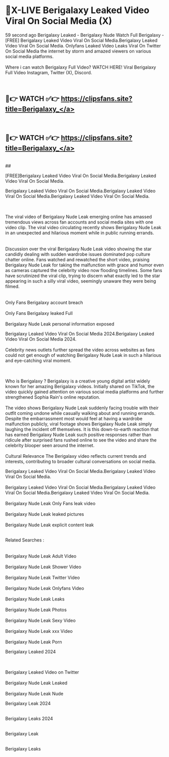 # 🔴X-LIVE Berigalaxy  Leaked Video Viral On Social Media (X)<br>


59 second ago Berigalaxy  Leaked  - Berigalaxy  Nude  Watch Full Berigalaxy  - [FREE] Berigalaxy  Leaked Video Viral On Social Media.Berigalaxy  Leaked Video Viral On Social Media.   Onlyfans Leaked Video Leaks Viral On Twitter On Social Media the internet by storm and amazed viewers on various social media platforms. <br><br>
Where i can watch Berigalaxy  Full Video? WATCH HERE! Viral Berigalaxy  Full Video Instagram, Twitter (X), Discord. <br>


 <br>

##  🔴👉 WATCH ✅👉  <a href="https://clipsfans.site?title=Berigalaxy_&ref=git">https://clipsfans.site?title=Berigalaxy_</a> <br>
  <br>

##  🔴👉 WATCH ✅👉  <a href="https://clipsfans.site?title=Berigalaxy_&ref=git">https://clipsfans.site?title=Berigalaxy_</a> <br>
  <br>
  ##



[FREE]Berigalaxy  Leaked Video Viral On Social Media.Berigalaxy  Leaked Video Viral On Social Media. <br>

Berigalaxy  Leaked Video Viral On Social Media.Berigalaxy  Leaked Video Viral On Social Media.Berigalaxy  Leaked Video Viral On Social Media. <br>


  <br>

  <br>
The viral video of Berigalaxy  Nude Leak emerging online has amassed tremendous views across fan accounts and social media sites with one video clip. The viral video circulating recently shows Berigalaxy  Nude Leak in an unexpected and hilarious moment while in public running errands.<br>
<br>


<br>
Discussion over the viral Berigalaxy  Nude Leak video showing the star candidly dealing with sudden wardrobe issues dominated pop culture chatter online. Fans watched and rewatched the short video, praising Berigalaxy  Nude Leak for taking the malfunction with grace and humor even as cameras captured the celebrity video now flooding timelines. Some fans have scrutinized the viral clip, trying to discern what exactly led to the star appearing in such a silly viral video, seemingly unaware they were being filmed.<br>
<br>
<br> 
Only Fans Berigalaxy  account breach<br>
<br>
Only Fans Berigalaxy  leaked Full <br>
<br>
Berigalaxy  Nude Leak personal information exposed<br>

Berigalaxy  Leaked Video Viral On Social Media 2024.Berigalaxy  Leaked Video Viral On Social Media 2024. <br>
<br>
Celebrity news outlets further spread the video across websites as fans could not get enough of watching Berigalaxy  Nude Leak in such a hilarious and eye-catching viral moment.<br>
<br>

<br>
Who is Berigalaxy ? Berigalaxy  is a creative young digital artist widely known for her amazing Berigalaxy  videos. Initially shared on TikTok, the video quickly gained attention on various social media platforms and further strengthened Sophia Rain's online reputation.<br>
<br>
The video shows Berigalaxy  Nude Leak suddenly facing trouble with their outfit coming undone while casually walking about and running errands. Despite the embarrassment most would feel at having a wardrobe malfunction publicly, viral footage shows Berigalaxy  Nude Leak simply laughing the incident off themselves. It is this down-to-earth reaction that has earned Berigalaxy  Nude Leak such positive responses rather than ridicule after surprised fans rushed online to see the video and share the celebrity blooper seen around the internet.<br>
<br>
Cultural Relevance The Berigalaxy  video reflects current trends and interests, contributing to broader cultural conversations on social media.<br>

Berigalaxy  Leaked Video Viral On Social Media.Berigalaxy  Leaked Video Viral On Social Media.<br>
<br>
Berigalaxy  Leaked Video Viral On Social Media.Berigalaxy  Leaked Video Viral On Social Media.Berigalaxy  Leaked Video Viral On Social Media.<br>
<br>
Berigalaxy  Nude Leak Only Fans leak video<br>
<br>
Berigalaxy  Nude Leak leaked pictures<br>
<br>
Berigalaxy  Nude Leak explicit content leak<br>


<br>
Related Searches :<br>
<br>

<br>
Berigalaxy  Nude Leak Adult Video<br>
<br>
Berigalaxy  Nude Leak Shower Video<br>
<br>
Berigalaxy  Nude Leak Twitter Video<br>
<br>
Berigalaxy  Nude Leak Onlyfans Video<br>
<br>
Berigalaxy  Nude Leak Leaks<br>
<br>
Berigalaxy  Nude Leak Photos<br>

<br>
Berigalaxy  Nude Leak Sexy Video<br>
<br>
Berigalaxy  Nude Leak xxx Video<br>
<br>
Berigalaxy  Nude Leak Porn<br>

Berigalaxy   Leaked 2024 <br> <br>
<br>

Berigalaxy  Leaked Video on Twitter <br>
<br>
Berigalaxy  Nude Leak Leaked<br>
<br>
Berigalaxy  Nude Leak Nude<br>


Berigalaxy   Leak 2024 <br> <br>



Berigalaxy   Leaks 2024 <br> <br>



 
Berigalaxy   Leak<br> <br>



Berigalaxy   Leaks<br> <br>





</p>




 



</p>










